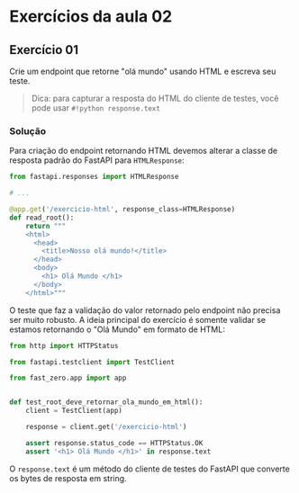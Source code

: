 # Exercícios da aula 02

## Exercício 01

Crie um endpoint que retorne "olá mundo" usando HTML e escreva seu teste.

> Dica: para capturar a resposta do HTML do cliente de testes, você pode usar `#!python response.text`


### Solução

Para criação do endpoint retornando HTML devemos alterar a classe de resposta padrão do FastAPI para `HTMLResponse`:

```python title="Implementação do endpoint"
from fastapi.responses import HTMLResponse

# ...

@app.get('/exercicio-html', response_class=HTMLResponse)
def read_root():
    return """
    <html>
      <head>
        <title>Nosso olá mundo!</title>
      </head>
      <body>
        <h1> Olá Mundo </h1>
      </body>
    </html>"""
```

O teste que faz a validação do valor retornado pelo endpoint não precisa ser muito robusto. A ideia principal do exercício é somente validar se estamos retornando o "Olá Mundo" em formato de HTML:

```python title="Implementação do teste"
from http import HTTPStatus

from fastapi.testclient import TestClient

from fast_zero.app import app


def test_root_deve_retornar_ola_mundo_em_html():
    client = TestClient(app)

    response = client.get('/exercicio-html')

    assert response.status_code == HTTPStatus.OK
    assert '<h1> Olá Mundo </h1>' in response.text
```

O `response.text` é um método do cliente de testes do FastAPI que converte os bytes de resposta em string.
